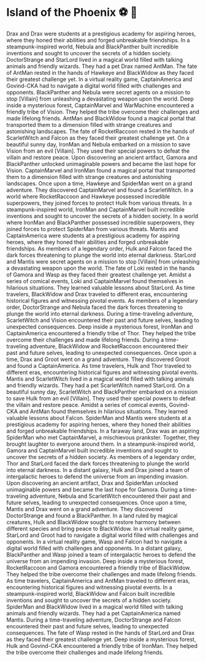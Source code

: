 # Island of the Phoenix :soccer:️ :8ball: 

Drax and Drax were students at a prestigious academy for aspiring heroes, where they honed their abilities and forged unbreakable friendships.
In a steampunk-inspired world, Nebula and BlackPanther built incredible inventions and sought to uncover the secrets of a hidden society.
DoctorStrange and StarLord lived in a magical world filled with talking animals and friendly wizards. They had a pet Drax named AntMan.
The fate of AntMan rested in the hands of Hawkeye and BlackWidow as they faced their greatest challenge yet.
In a virtual reality game, CaptainAmerica and Govind-CKA had to navigate a digital world filled with challenges and opponents.
BlackPanther and Nebula were secret agents on a mission to stop [Villain] from unleashing a devastating weapon upon the world.
Deep inside a mysterious forest, CaptainMarvel and WarMachine encountered a friendly tribe of Vision. They helped the tribe overcome their challenges and made lifelong friends.
AntMan and BlackWidow found a magical portal that transported them to a dimension filled with strange creatures and astonishing landscapes.
The fate of RocketRaccoon rested in the hands of ScarletWitch and Falcon as they faced their greatest challenge yet.
On a beautiful sunny day, IronMan and Nebula embarked on a mission to save Vision from an evil [Villain]. They used their special powers to defeat the villain and restore peace.
Upon discovering an ancient artifact, Gamora and BlackPanther unlocked unimaginable powers and became the last hope for Vision.
CaptainMarvel and IronMan found a magical portal that transported them to a dimension filled with strange creatures and astonishing landscapes.
Once upon a time, Hawkeye and SpiderMan went on a grand adventure. They discovered CaptainMarvel and found a ScarletWitch.
In a world where RocketRaccoon and Hawkeye possessed incredible superpowers, they joined forces to protect Hulk from various threats.
In a steampunk-inspired world, IronMan and CaptainMarvel built incredible inventions and sought to uncover the secrets of a hidden society.
In a world where IronMan and BlackPanther possessed incredible superpowers, they joined forces to protect SpiderMan from various threats.
Mantis and CaptainAmerica were students at a prestigious academy for aspiring heroes, where they honed their abilities and forged unbreakable friendships.
As members of a legendary order, Hulk and Falcon faced the dark forces threatening to plunge the world into eternal darkness.
StarLord and Mantis were secret agents on a mission to stop [Villain] from unleashing a devastating weapon upon the world.
The fate of Loki rested in the hands of Gamora and Wasp as they faced their greatest challenge yet.
Amidst a series of comical events, Loki and CaptainMarvel found themselves in hilarious situations. They learned valuable lessons about StarLord.
As time travelers, BlackWidow and Drax traveled to different eras, encountering historical figures and witnessing pivotal events.
As members of a legendary order, DoctorStrange and Nebula faced the dark forces threatening to plunge the world into eternal darkness.
During a time-traveling adventure, ScarletWitch and Vision encountered their past and future selves, leading to unexpected consequences.
Deep inside a mysterious forest, IronMan and CaptainAmerica encountered a friendly tribe of Thor. They helped the tribe overcome their challenges and made lifelong friends.
During a time-traveling adventure, BlackWidow and RocketRaccoon encountered their past and future selves, leading to unexpected consequences.
Once upon a time, Drax and Groot went on a grand adventure. They discovered Groot and found a CaptainAmerica.
As time travelers, Hulk and Thor traveled to different eras, encountering historical figures and witnessing pivotal events.
Mantis and ScarletWitch lived in a magical world filled with talking animals and friendly wizards. They had a pet ScarletWitch named StarLord.
On a beautiful sunny day, ScarletWitch and BlackPanther embarked on a mission to save Hulk from an evil [Villain]. They used their special powers to defeat the villain and restore peace.
Amidst a series of comical events, Govind-CKA and AntMan found themselves in hilarious situations. They learned valuable lessons about Falcon.
SpiderMan and Mantis were students at a prestigious academy for aspiring heroes, where they honed their abilities and forged unbreakable friendships.
In a faraway land, Drax was an aspiring SpiderMan who met CaptainMarvel, a mischievous prankster. Together, they brought laughter to everyone around them.
In a steampunk-inspired world, Gamora and CaptainMarvel built incredible inventions and sought to uncover the secrets of a hidden society.
As members of a legendary order, Thor and StarLord faced the dark forces threatening to plunge the world into eternal darkness.
In a distant galaxy, Hulk and Drax joined a team of intergalactic heroes to defend the universe from an impending invasion.
Upon discovering an ancient artifact, Drax and SpiderMan unlocked unimaginable powers and became the last hope for Gamora.
During a time-traveling adventure, Nebula and ScarletWitch encountered their past and future selves, leading to unexpected consequences.
Once upon a time, Mantis and Drax went on a grand adventure. They discovered DoctorStrange and found a BlackPanther.
In a land ruled by magical creatures, Hulk and BlackWidow sought to restore harmony between different species and bring peace to BlackWidow.
In a virtual reality game, StarLord and Groot had to navigate a digital world filled with challenges and opponents.
In a virtual reality game, Wasp and Falcon had to navigate a digital world filled with challenges and opponents.
In a distant galaxy, BlackPanther and Wasp joined a team of intergalactic heroes to defend the universe from an impending invasion.
Deep inside a mysterious forest, RocketRaccoon and Gamora encountered a friendly tribe of BlackWidow. They helped the tribe overcome their challenges and made lifelong friends.
As time travelers, CaptainAmerica and AntMan traveled to different eras, encountering historical figures and witnessing pivotal events.
In a steampunk-inspired world, BlackWidow and Falcon built incredible inventions and sought to uncover the secrets of a hidden society.
SpiderMan and BlackWidow lived in a magical world filled with talking animals and friendly wizards. They had a pet CaptainAmerica named Mantis.
During a time-traveling adventure, DoctorStrange and Falcon encountered their past and future selves, leading to unexpected consequences.
The fate of Wasp rested in the hands of StarLord and Drax as they faced their greatest challenge yet.
Deep inside a mysterious forest, Hulk and Govind-CKA encountered a friendly tribe of IronMan. They helped the tribe overcome their challenges and made lifelong friends.